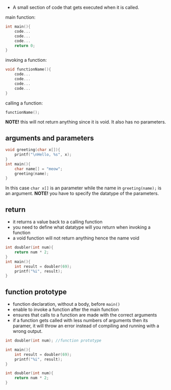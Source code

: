 - A small section of code that gets executed when it is called.

main function:
```c
int main(){
	code...
	code...
	code...
	return 0;
}
```

invoking a function:
```c
void functionName(){
	code...
	code...
	code...
	code...
}
```
calling a function:
```c
functionName();
```
**NOTE!** this will not return anything since it is void. It also has no parameters.

## arguments and parameters
```c
void greeting(char x[]){
	printf("\nHello, %s", x);
}
int main(){
	char name[] = "meow";
	greeting(name);
}
```
In this case `char x[]` is an parameter while the name in `greeting(name);` is an argument.
**NOTE!** you have to specify the datatype of the parameters.

## return
- it returns a value back to a calling function
- you need to define what datatype will you return when invoking a function
- a void function will not return anything hence the name void

```c
int doubler(int num){
    return num * 2;
}
int main(){
    int result = doubler(69);
    printf("%i", result);
}
```

## function prototype
- function declaration, without a body, before `main()`
- enable to invoke a function after the main function
- ensures that calls to a function are made with the correct arguments
- if a function gets called with less numbers of arguments then its paramer, it will throw an error instead of compiling and running with a wrong output.

```c
int doubler(int num); //function prototype

int main(){
    int result = doubler(69);
    printf("%i", result);
}

int doubler(int num){
    return num * 2;
}
```



